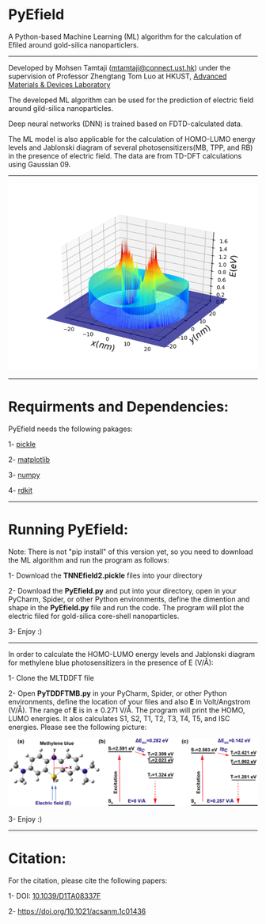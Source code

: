 # PyEfield

A Python-based Machine Learning (ML) algorithm for the calculation of Efiled around gold-silica nanoparticlers.

************************************************************
Developed by Mohsen Tamtaji (mtamtaji@connect.ust.hk) under the supervision of Professor Zhengtang Tom Luo at HKUST, [Advanced Materials & Devices Laboratory](https://tomluogroup.wixsite.com/nanomaterials)


The developed ML algorithm can be used for the prediction of electric field around gild-silica nanoparticles. 

Deep neural networks (DNN) is trained based on FDTD-calculated data.

The ML model is also applicable for the calculation of HOMO-LUMO energy levels and Jablonski diagram of several photosensitizers(MB, TPP, and RB) in the presence of electric field. The data are from TD-DFT calculations using Gaussian 09. 

************************************************************

![SAC](si-auR63D.png)

************************************************************

# Requirments and Dependencies:

PyEfield needs the following pakages:

1- [pickle](https://scikit-learn.org/stable/install.html)

2- [matplotlib](https://matplotlib.org/stable/users/installing/index.html)

3- [numpy](https://numpy.org/install/)

4- [rdkit](https://www.rdkit.org/docs/Install.html)


************************************************************

# Running PyEfield:

Note: There is not "pip install" of this version yet, so you need to download the ML algorithm and run the program as follows:

1- Download the **TNNEfield2.pickle** files into your directory


2- Download the **PyEfield.py** and put into your directory, open in your PyCharm, Spider, or other Python environments, define the dimention and shape in the **PyEfield.py** file and run the code. The program will plot the electric filed for gold-silica core-shell nanoparticles.


3- Enjoy :)

*****************************************************
In order to calculate the HOMO-LUMO energy levels and Jablonski diagram for methylene blue photosensitizers in the presence of E (V/Å):

1- Clone the MLTDDFT file

2- Open **PyTDDFTMB.py** in your PyCharm, Spider, or other Python environments, define the location of your files and also **E** in Volt/Angstrom (V/Å). The range of **E** is in ± 0.271 V/Å. 
The program will print the HOMO, LUMO energies. It alos calculates S1, S2, T1, T2, T3, T4, T5, and ISC energies. Please see the following picture:

![Jablonski](https://github.com/MohsenTamtaji/PyEfield/blob/380ec7bf353f8f6db75d95336091d06f9650a583/MLTDDFT/Jablonski1.png)



3- Enjoy :)

************************************************************

# Citation:

For the citation, please cite the following papers:

1- DOI: [10.1039/D1TA08337F](https://pubs.rsc.org/en/content/articlehtml/2022/ta/d1ta08337f)

2- https://doi.org/10.1021/acsanm.1c01436
